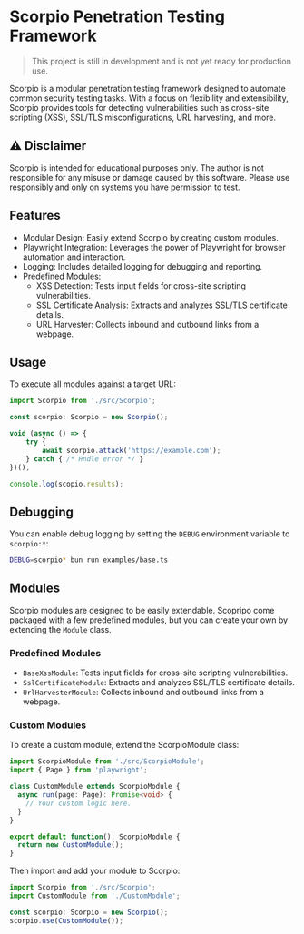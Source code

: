 # Scorpio Penetration Testing Framework

> This project is still in development and is not yet ready for production use.

Scorpio is a modular penetration testing framework designed to automate common security testing tasks. With a focus on flexibility and extensibility, Scorpio provides tools for detecting vulnerabilities such as cross-site scripting (XSS), SSL/TLS misconfigurations, URL harvesting, and more.

## ⚠️  Disclaimer
Scorpio is intended for educational purposes only. The author is not responsible for any misuse or damage caused by this software. Please use responsibly and only on systems you have permission to test.

## Features
- Modular Design: Easily extend Scorpio by creating custom modules.
- Playwright Integration: Leverages the power of Playwright for browser automation and interaction.
- Logging: Includes detailed logging for debugging and reporting.
- Predefined Modules:
    - XSS Detection: Tests input fields for cross-site scripting vulnerabilities.
    - SSL Certificate Analysis: Extracts and analyzes SSL/TLS certificate details.
    - URL Harvester: Collects inbound and outbound links from a webpage.

## Usage
To execute all modules against a target URL:

```ts
import Scorpio from './src/Scorpio';

const scorpio: Scorpio = new Scorpio();

void (async () => {
    try {
        await scorpio.attack('https://example.com');
    } catch { /* Hndle error */ }
})();

console.log(scopio.results);
```

## Debugging
You can enable debug logging by setting the `DEBUG` environment variable to `scorpio:*`:

```sh
DEBUG=scorpio* bun run examples/base.ts                                                                 
```

## Modules
Scorpio modules are designed to be easily extendable. Scopripo come packaged with a few predefined modules, but you can create your own by extending the `Module` class.

### Predefined Modules
- `BaseXssModule`: Tests input fields for cross-site scripting vulnerabilities.
- `SslCertificateModule`: Extracts and analyzes SSL/TLS certificate details.
- `UrlHarvesterModule`: Collects inbound and outbound links from a webpage.

### Custom Modules
To create a custom module, extend the ScorpioModule class:
```ts
import ScorpioModule from './src/ScorpioModule';
import { Page } from 'playwright';

class CustomModule extends ScorpioModule {
  async run(page: Page): Promise<void> {
    // Your custom logic here.
  }
}

export default function(): ScorpioModule {
  return new CustomModule();
}
```

Then import and add your module to Scorpio:
```ts
import Scorpio from './src/Scorpio';
import CustomModule from './CustomModule';

const scorpio: Scorpio = new Scorpio();
scorpio.use(CustomModule());
```
